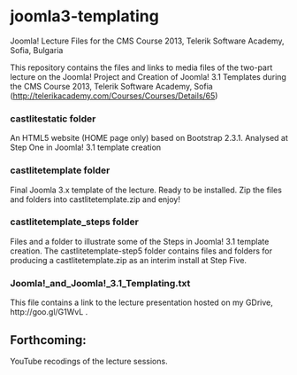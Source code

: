 joomla3-templating
==================

Joomla! Lecture Files for the CMS Course 2013, Telerik Software Academy, Sofia, Bulgaria

This repository contains the files and links to media files of the two-part lecture on the Joomla! Project and Creation of Joomla! 3.1 Templates during the CMS Course 2013, Telerik Software Academy, Sofia (http://telerikacademy.com/Courses/Courses/Details/65) 

<h3>castlitestatic folder</h3>
	An HTML5 website (HOME page only) based on Bootstrap 2.3.1. Analysed at Step One in Joomla! 3.1 template creation

<h3>castlitetemplate folder</h3>
	Final Joomla 3.x template of the lecture. Ready to be installed. Zip the files and folders into castlitetemplate.zip and enjoy!

<h3>castlitetemplate_steps folder</h3>
	Files and a folder to illustrate some of the Steps in Joomla! 3.1 template creation.
	The castlitetemplate-step5 folder contains files and folders for producing a castlitetemplate.zip as an interim install at Step Five.

<h3>Joomla!_and_Joomla!_3.1_Templating.txt</h3>
	This file contains a link to the lecture presentation hosted on my GDrive, http://goo.gl/G1WvL .
	
<h2>Forthcoming:</h2>
	YouTube recodings of the lecture sessions.
